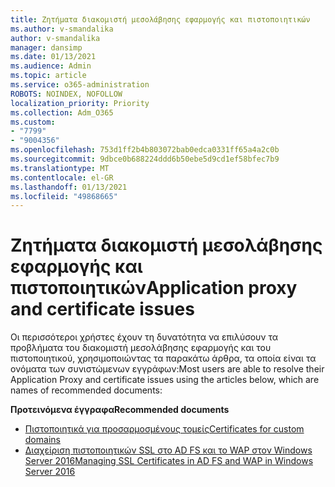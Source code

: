 ```yaml
---
title: Ζητήματα διακομιστή μεσολάβησης εφαρμογής και πιστοποιητικών
ms.author: v-smandalika
author: v-smandalika
manager: dansimp
ms.date: 01/13/2021
ms.audience: Admin
ms.topic: article
ms.service: o365-administration
ROBOTS: NOINDEX, NOFOLLOW
localization_priority: Priority
ms.collection: Adm_O365
ms.custom:
- "7799"
- "9004356"
ms.openlocfilehash: 753d1ff2b4b803072bab0edca0331ff65a4a2c0b
ms.sourcegitcommit: 9dbce0b688224ddd6b50ebe5d9cd1ef58bfec7b9
ms.translationtype: MT
ms.contentlocale: el-GR
ms.lasthandoff: 01/13/2021
ms.locfileid: "49868665"
---
```

# <a name="application-proxy-and-certificate-issues"></a><span data-ttu-id="5a327-102">Ζητήματα διακομιστή μεσολάβησης εφαρμογής και πιστοποιητικών</span><span class="sxs-lookup"><span data-stu-id="5a327-102">Application proxy and certificate issues</span></span>

<span data-ttu-id="5a327-103">Οι περισσότεροι χρήστες έχουν τη δυνατότητα να επιλύσουν τα προβλήματα του διακομιστή μεσολάβησης εφαρμογής και του πιστοποιητικού, χρησιμοποιώντας τα παρακάτω άρθρα, τα οποία είναι τα ονόματα των συνιστώμενων εγγράφων:</span><span class="sxs-lookup"><span data-stu-id="5a327-103">Most users are able to resolve their Application Proxy and certificate issues using the articles below, which are names of recommended documents:</span></span>

<span data-ttu-id="5a327-104">**Προτεινόμενα έγγραφα**</span><span class="sxs-lookup"><span data-stu-id="5a327-104">**Recommended documents**</span></span>

- [<span data-ttu-id="5a327-105">Πιστοποιητικά για προσαρμοσμένους τομείς</span><span class="sxs-lookup"><span data-stu-id="5a327-105">Certificates for custom domains</span></span>](https://docs.microsoft.com/azure/active-directory/manage-apps/application-proxy-configure-custom-domain#certificates-for-custom-domains)
- [<span data-ttu-id="5a327-106">Διαχείριση πιστοποιητικών SSL στο AD FS και το WAP στον Windows Server 2016</span><span class="sxs-lookup"><span data-stu-id="5a327-106">Managing SSL Certificates in AD FS and WAP in Windows Server 2016</span></span>](https://docs.microsoft.com/windows-server/identity/ad-fs/operations/manage-ssl-certificates-ad-fs-wap)


